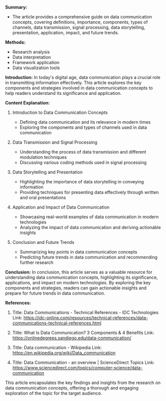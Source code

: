 **Summary:**
- The article provides a comprehensive guide on data communication concepts, covering definitions, importance, components, types of channels, data transmission, signal processing, data storytelling, presentation, application, impact, and future trends.
  
**Methods:**
- Research analysis
- Data interpretation
- Framework application
- Data visualization tools

**Introduction:**
In today's digital age, data communication plays a crucial role in transmitting information effectively. This article explores the key components and strategies involved in data communication concepts to help readers understand its significance and application.

**Content Explanation:**
1. Introduction to Data Communication Concepts
   - Defining data communication and its relevance in modern times
   - Exploring the components and types of channels used in data communication

2. Data Transmission and Signal Processing
   - Understanding the process of data transmission and different modulation techniques
   - Discussing various coding methods used in signal processing

3. Data Storytelling and Presentation
   - Highlighting the importance of data storytelling in conveying information
   - Providing techniques for presenting data effectively through written and oral presentations

4. Application and Impact of Data Communication
   - Showcasing real-world examples of data communication in modern technologies
   - Analyzing the impact of data communication and deriving actionable insights

5. Conclusion and Future Trends
   - Summarizing key points in data communication concepts
   - Predicting future trends in data communication and recommending further research

**Conclusion:**
In conclusion, this article serves as a valuable resource for understanding data communication concepts, highlighting its significance, applications, and impact on modern technologies. By exploring the key components and strategies, readers can gain actionable insights and prepare for future trends in data communication.

**References:**
1. Title: Data Communications - Technical References - IDC Technologies
Link: https://idc-online.com/resources/technical-references/data-communications-technical-references.html

2. Title: What Is Data Communication? 3 Components & 4 Benefits
Link: https://onlinedegrees.sandiego.edu/data-communication/

3. Title: Data communication - Wikipedia
Link: https://en.wikipedia.org/wiki/Data_communication

4. Title: Data Communication - an overview | ScienceDirect Topics
Link: https://www.sciencedirect.com/topics/computer-science/data-communication

This article encapsulates the key findings and insights from the research on data communication concepts, offering a thorough and engaging exploration of the topic for the target audience.
